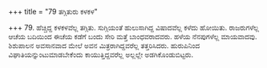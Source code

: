 +++
title = "79 ತಗ್ಗಿತುರು ಕಳಕಳ"

+++
79. ಹೆಚ್ಚಿದ್ದ ಕಳಕಳವೆಲ್ಲ ತಗ್ಗಿತು. ಸುಗ್ಗಿಯಂತೆ ಹುಲುಸಾಗಿದ್ದ ವಿಷಾದವೆಲ್ಲ ಕಳೆದು ಹೋಯಿತು. ರಾಜರುಗಳೆಲ್ಲ ಆಚೆಯ ಬದಿಯಿಂದ ಈಚೆಯ ಕಡೆಗೆ ಬಂದು ಸೇರಿ ಮತ್ತೆ ಬಾಂಧವರಾದವರು. ಹಳೆಯ ನೆನಪುಗಳೆಲ್ಲ ಮಾಯವಾದವು. ಶಿಶುಪಾಲನ ಅವಸಾನವಾದ ಮೇಲೆ ಅವನ ಮಿತ್ರರಾಗಿದ್ದವರೆಲ್ಲ ತತ್ತರಿಸಿದರು. ಹುರುಪಿನಿಂದ ವಿಘಾತಿಯನ್ನುಂಟುಮಾಡಬೇಕೆಂದು ಕಾಯುತ್ತಿದ್ದವರೆಲ್ಲ ಅಲ್ಲಲ್ಲೇ ಅಡಗಿಕೊಂಡುಬಿಟ್ಟರು.